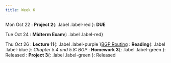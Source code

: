 ```yaml
---
title: Week 6
---
```


Mon Oct 22
: **Project 2**{: .label .label-red }: **DUE**

Tue Oct 24
: **Midterm Exam**{: .label .label-red}

Thu Oct 26
: **Lecture 11**{: .label .label-purple }[BGP Routing](#)
: **Reading**{: .label .label-blue }: _Chapter 5.4 and 5.8: BGP_
: **Homework 3**{: .label .label-green }: Released
: **Project 3**{: .label .label-green }: Released
